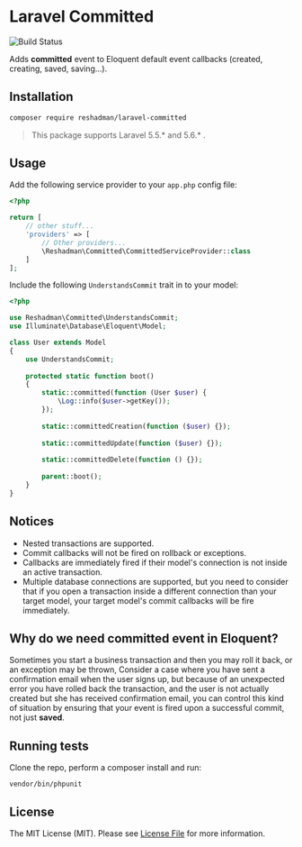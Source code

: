 # Laravel Committed
![Build Status](http://img.shields.io/travis/reshadman/laravel-com/master.png?style=flat-square)

Adds **committed** event to Eloquent default event callbacks (created, creating, saved, saving...).

## Installation 
```bash
composer require reshadman/laravel-committed
```

> This package supports Laravel 5.5.* and 5.6.* .

## Usage

Add the following service provider to your `app.php` config
file:

```php
<?php

return [
    // other stuff...
    'providers' => [
        // Other providers...
        \Reshadman\Committed\CommittedServiceProvider::class    
    ]  
];
```

Include the following `UnderstandsCommit` trait in to your model:

```php
<?php

use Reshadman\Committed\UnderstandsCommit;
use Illuminate\Database\Eloquent\Model;

class User extends Model
{
    use UnderstandsCommit;
    
    protected static function boot()
    {
        static::committed(function (User $user) {
            \Log::info($user->getKey()); 
        });
        
        static::committedCreation(function ($user) {});
        
        static::committedUpdate(function ($user) {});
        
        static::committedDelete(function () {});
        
        parent::boot();
    }
}
```

## Notices

 - Nested transactions are supported.
 - Commit callbacks will not be fired on rollback or exceptions.
 - Callbacks are immediately fired if their model's connection
 is not inside an active transaction.
 - Multiple database connections are supported, but you
 need to consider that if you open a transaction inside a different
 connection than your target model, your target model's commit callbacks will be
 fire immediately.
 

## Why do we need **committed** event in Eloquent?
Sometimes you start a business transaction and then you may roll it back, or
an exception may be thrown, Consider a case where you have
sent a confirmation email when the user signs up, but because
of an unexpected error you have rolled back the transaction,
and the user is not actually created but she has received confirmation
email, you can control this kind of situation by ensuring that
your event is fired upon a successful commit, not just **saved**. 

## Running tests
Clone the repo, perform a composer install and run:

```vendor/bin/phpunit```

## License

The MIT License (MIT). Please see [License File](LICENSE.md) for more information.

